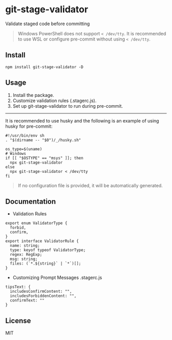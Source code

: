 # git-stage-validator
Validate staged code before committing
> Windows PowerShell does not support `< /dev/tty`. It is recommended to use WSL or configure pre-commit without using `< /dev/tty`.
## Install
```
npm install git-stage-validator -D
```
## Usage
1. Install the package.
2. Customize validation rules (.stagerc.js).
3. Set up git-stage-validator to run during pre-commit.
---
It is recommended to use husky and the following is an example of using husky for pre-commit:
```
#!/usr/bin/env sh
. "$(dirname -- "$0")/_/husky.sh"

os_type=$(uname)
# Windows
if [[ "$OSTYPE" == "msys" ]]; then
  npx git-stage-validator
else
  npx git-stage-validator < /dev/tty
fi

```
> If no configuration file is provided, it will be automatically generated.
## Documentation
- Validation Rules
```
export enum ValidatorType {
  forbid,
  confirm,
}
export interface ValidatorRule {
  name: string;
  type: keyof typeof ValidatorType;
  regex: RegExp;
  msg: string;
  files: (`*.${string}` | `*`)[];
}
```
- Customizing Prompt Messages
.stagerc.js
```
tipsText: {
  includesConfirmContent: "",
  includesForbiddenContent: "",
  confirmText: ""
}
```

<!-- ## Q&A -->

## License
MIT

